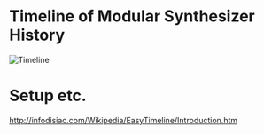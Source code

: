 Timeline of Modular Synthesizer History
==

![Timeline](http://i64.tinypic.com/11azf2u.png)

Setup etc.
=====
http://infodisiac.com/Wikipedia/EasyTimeline/Introduction.htm
